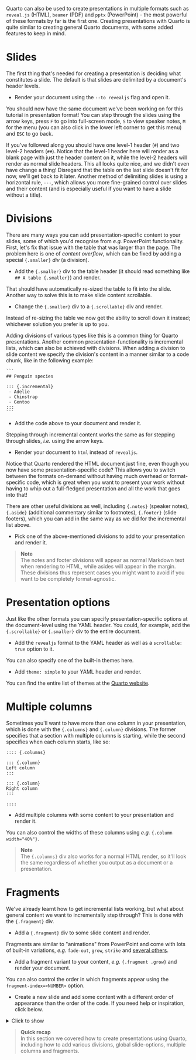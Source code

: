 Quarto can also be used to create presentations in multiple formats such as
`reveal.js` (HTML), `beamer` (PDF) and `pptx` (PowerPoint) - the most powerful
of these formats by far is the first one. Creating presentations with Quarto is
quite similar to creating general Quarto documents, with some added features to
keep in mind.

# Slides

The first thing that's needed for creating a presentation is deciding what
constitutes a slide. The default is that slides are delimited by a document's
header levels.

 * Render your document using the `--to revealjs` flag and open it.

You should now have the same document we've been working on for this tutorial in
presentation format! You can step through the slides using the arrow keys, press
`F` to go into full-screen mode, `S` to view speaker notes, `M` for the menu
(you can also click in the lower left corner to get this menu) and `ESC` to go
back.

If you've followed along you should have one level-1 header (`#`) and two
level-2 headers (`##`). Notice that the level-1 header here will render as a
blank page with just the header content on it, while the level-2 headers will
render as normal slide headers. This all looks quite nice, and we didn't even
have change a thing! Disregard that the table on the last slide doesn't fit for
now, we'll get back to it later. Another method of delimiting slides is using a
horizontal rule, `---`, which allows you more fine-grained control over slides
and their content (and is especially useful if you want to have a slide without
a title).

# Divisions

There are many ways you can add presentation-specific content to your slides,
some of which you'd recognise from *e.g.* PowerPoint functionality. First, let's
fix that issue with the table that was larger than the page. The problem here is
one of *content overflow*, which can be fixed by adding a special `{.smaller}`
*div* (a division).

 * Add the `{.smaller}` div to the table header (it should read something like
   `## A table {.smaller}`) and render.

That should have automatically re-sized the table to fit into the slide. Another
way to solve this is to make slide content scrollable.

 * Change the `{.smaller}` div to a `{.scrollable}` div and render.

Instead of re-sizing the table we now get the ability to scroll down it instead;
whichever solution you prefer is up to you.

Adding divisions of various types like this is a common thing for Quarto
presentations. Another common presentation-functionality is incremental lists,
which can also be achieved with divisions. When adding a division to slide
content we specify the division's content in a manner similar to a code chunk,
like in the following example:

````
```
## Penguin species

::: {.incremental}
 - Adelie
 - Chinstrap
 - Gentoo
:::
```
````

 * Add the code above to your document and render it.

Stepping through incremental content works the same as for stepping through
slides, *i.e.* using the arrow keys.

 * Render your document to `html` instead of `revealjs`.

Notice that Quarto rendered the HTML document just fine, even though you now
have some presentation-specific code? This allows you to switch between the
formats on-demand without having much overhead or format-specific code, which is
great when you want to present your work without having to whip out a
full-fledged presentation and all the work that goes into that!

There are other useful divisions as well, including `{.notes}` (speaker notes),
`{.aside}` (additional commentary similar to footnotes), `{.footer}` (slide
footers), which you can add in the same way as we did for the incremental list
above.

 * Pick one of the above-mentioned divisions to add to your presentation and
   render it.

> **Note** <br>
> The notes and footer divisions will appear as normal Markdown text when
> rendering to HTML, while asides will appear in the margin. These divisions
> thus represent cases you might want to avoid if you want to be completely
> format-agnostic.

# Presentation options

Just like the other formats you can specify presentation-specific options at the
document-level using the YAML header. You could, for example, add the
`{.scrollable}` or `{.smaller}` div to the entire document.

 * Add the `revealjs` format to the YAML header as well as a `scrollable: true`
   option to it.

You can also specify one of the built-in themes here.

 * Add `theme: simple` to your YAML header and render.

You can find the entire list of themes at the [Quarto website](https://quarto.org/docs/presentations/revealjs/#themes).

# Multiple columns

Sometimes you'll want to have more than one column in your presentation, which
is done with the `{.columns}` and `{.column}` divisions. The former specifies
that a section with multiple columns is starting, while the second specifies
when each column starts, like so:

```no-highlight
:::: {.columns}

::: {.column}
Left column
:::

::: {.column}
Right column
:::

::::
```

 * Add multiple columns with some content to your presentation and render it.

You can also control the widths of these columns using *e.g.* `{.column width="40%"}`.

> **Note** <br>
> The `{.columns}` div also works for a normal HTML render, so it'll look the
> same regardless of whether you output as a document or a presentation.

# Fragments

We've already learnt how to get incremental lists working, but what about
general content we want to incrementally step through? This is done with the
`{.fragment}` div.

 * Add a `{.fragment}` div to some slide content and render.

Fragments are similar to "animations" from PowerPoint and come with lots of
built-in variations, *e.g.* `fade-out`, `grow`, `strike` and [several
others](https://quarto.org/docs/presentations/revealjs/advanced.html#fragment-classes).

 * Add a fragment variant to your content, *e.g.* `{.fragment .grow}` and render
   your document.

You can also control the order in which fragments appear using the
`fragment-index=<NUMBER>` option.

 * Create a new slide and add some content with a different order of appearance
   than the order of the code. If you need help or inspiration, click below.

<details>
<summary> Click to show </summary>

```
## Why Palmer Penguins?

::: {.fragment fragment-index=2}
![](https://allisonhorst.github.io/palmerpenguins/logo.png){fig-align="center"}
:::

::: {.fragment fragment-index=1}
The goal of `palmerpenguins` is to provide a good dataset for data exploration
and visualization, as an alternative to `iris.`
:::
```

</details>

> **Quick recap** <br>
> In this section we covered how to create presentations using Quarto, including
> how to add various divisions, global slide-options, multiple columns and
> fragments.
